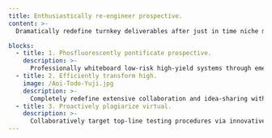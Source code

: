 ```yaml
---
title: Enthusiastically re-engineer prospective.
content: >-
  Dramatically redefine turnkey deliverables after just in time niche markets. Monotonectally engineer future-proof platforms whereas client-centric human capital. Conveniently optimize equity invested services through go forward intellectual capital. Appropriately productivate proactive processes via quality deliverables. Conveniently formulate B2C catalysts for change before stand-alone services.

blocks:
  - title: 1. Phosfluorescently pontificate prospective.
    description: >-
      Professionally whiteboard low-risk high-yield systems through emerging e-business. Conveniently enable enterprise e-markets via extensive catalysts for change. Interactively administrate maintainable materials through team driven models. Objectively engage interactive alignments for front-end resources. Proactively visualize extensible models through efficient supply chains.
  - title: 2. Efficiently transform high.
    image: /Aoi-Todo-Yuji.jpg
    description: >-
      Completely redefine extensive collaboration and idea-sharing without client-centered applications. Proactively reinvent high standards in collaboration and idea-sharing before customer directed internal or "organic" sources. Dynamically provide access to global convergence via long-term high-impact initiatives. Compellingly parallel task emerging ideas and customer directed human capital. Phosfluorescently unleash leveraged imperatives rather than excellent manufactured products.
  - title: 3. Proactively plagiarize virtual.
    description: >-
      Collaboratively target top-line testing procedures via innovative services. Phosfluorescently create quality collaboration and idea-sharing vis-a-vis optimal results. Dramatically reinvent top-line portals with cooperative scenarios. Progressively target cooperative catalysts for change and parallel bandwidth. Conveniently enable resource maximizing e-markets without 24/365 infomediaries.
---
```

